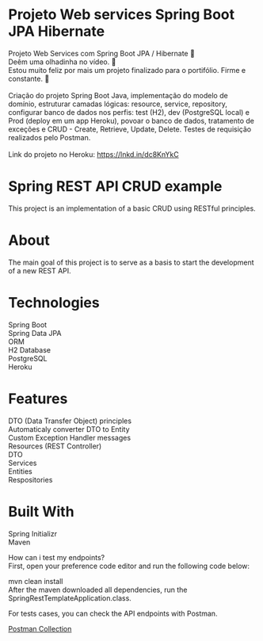 # Projeto Web services Spring Boot JPA Hibernate

Projeto Web Services com Spring Boot JPA / Hibernate 🍃 <br>
Deêm uma olhadinha no vídeo. 🎥<br>
Estou muito feliz por mais um projeto finalizado para o portifólio. Firme e constante. 🐢<br>
<br>
Criação do projeto Spring Boot Java, implementação do modelo de domínio, estruturar camadas lógicas: resource, service, repository, configurar banco de dados nos perfis: test (H2), dev (PostgreSQL local) e Prod (deploy em um app Heroku), povoar o banco de dados, tratamento de exceções e CRUD - Create, Retrieve, Update, Delete.
Testes de requisição realizados pelo Postman. <br>
<br>
Link do projeto no Heroku: https://lnkd.in/dc8KnYkC<br>

# Spring REST API CRUD example<br>
This project is an implementation of a basic CRUD using RESTful principles.<br>

# About<br>
The main goal of this project is to serve as a basis to start the development of a new REST API.<br>

# Technologies<br>
Spring Boot<br>
Spring Data JPA<br>
ORM<br>
H2 Database <br>
PostgreSQL<br>
Heroku<br>

# Features
DTO (Data Transfer Object) principles<br>
Automaticaly converter DTO to Entity<br>
Custom Exception Handler messages<br>
Resources (REST Controller)<br>
DTO<br>
Services<br>
Entities<br>
Respositories<br>

# Built With<br>
Spring Initializr<br>
Maven<br>

How can i test my endpoints?<br>
First, open your preference code editor and run the following code below:<br>

mvn clean install<br>
After the maven downloaded all dependencies, run the SpringRestTemplateApplication.class.<br>

For tests cases, you can check the API endpoints with Postman.<br>

[Postman Collection](https://www.postman.com/)
